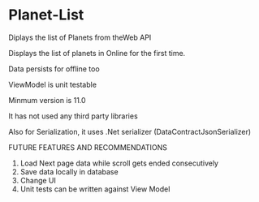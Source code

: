 # Planet-List


Diplays the list of Planets from theWeb API

Displays the list of planets in Online for the first time.

Data persists for offline too

ViewModel is unit testable

Minmum version is 11.0

It has not used any third party libraries

Also for Serialization, it uses .Net serializer (DataContractJsonSerializer)


FUTURE FEATURES AND RECOMMENDATIONS

1. Load Next page data while scroll gets ended consecutively
2. Save data locally in database
3. Change UI
4. Unit tests can be written against View Model


